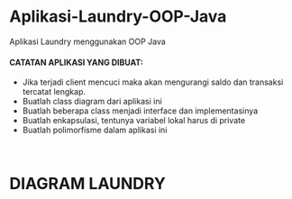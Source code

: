 # Aplikasi-Laundry-OOP-Java
Aplikasi Laundry menggunakan OOP Java

<h4>CATATAN APLIKASI YANG DIBUAT:</h4>
<ul>
<li>Jika terjadi client mencuci maka akan mengurangi saldo dan transaksi tercatat lengkap.</li>
<li> Buatlah class diagram dari aplikasi ini</li>
<li> Buatlah beberapa class menjadi interface dan implementasinya</li>
<li> Buatlah enkapsulasi, tentunya variabel lokal harus di private</li>
<li> Buatlah polimorfisme dalam aplikasi ini</li>
</ul>

<br>
<h1>DIAGRAM LAUNDRY</h1>
